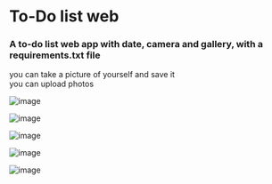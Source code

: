 # To-Do list web 
### A to-do list web app with date, camera and gallery, with a requirements.txt file 
you can take a picture of yourself and save it  
you can upload photos

![image](https://github.com/sefi0609/Python-Apps/assets/81361291/25be736c-76d1-406e-af57-672d28604ae6)

![image](https://github.com/sefi0609/Python-Apps/assets/81361291/e1a8e480-ae67-4d03-8da2-18d2517fb275)

![image](https://github.com/sefi0609/Python-Apps/assets/81361291/353def69-2df8-42c6-82a5-8660f416d467)

![image](https://github.com/sefi0609/Python-Apps/assets/81361291/c0af88dd-9839-4e23-9e39-44f5060aab9f)

![image](https://github.com/sefi0609/Python-Apps/assets/81361291/a786cc29-d589-4943-a1f3-cc9b417bf9ff)
